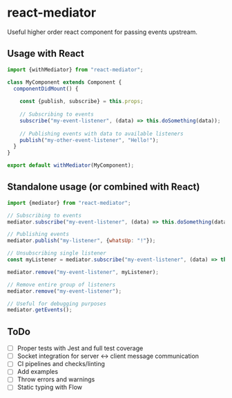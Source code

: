 # react-mediator
Useful higher order react component for passing events upstream.

## Usage with React
```javascript
import {withMediator} from "react-mediator";

class MyComponent extends Component {
  componentDidMount() {
  
    const {publish, subscribe} = this.props;
  
    // Subscribing to events
    subscribe("my-event-listener", (data) => this.doSomething(data));
    
    // Publishing events with data to available listeners
    publish("my-other-event-listener", "Hello!");
  }
}

export default withMediator(MyComponent);
```

## Standalone usage (or combined with React)
```javascript
import {mediator} from "react-mediator";

// Subscribing to events
mediator.subscribe("my-event-listener", (data) => this.doSomething(data));

// Publishing events
mediator.publish("my-listener", {whatsUp: "!"});

// Unsubscribing single listener
const myListener = mediator.subscribe("my-event-listener", (data) => this.doSomething(data));

mediator.remove("my-event-listener", myListener);

// Remove entire group of listeners
mediator.remove("my-event-listener");

// Useful for debugging purposes
mediator.getEvents();

```

## ToDo
- [ ] Proper tests with Jest and full test coverage
- [ ] Socket integration for server <-> client message communication
- [ ] CI pipelines and checks/linting
- [ ] Add examples
- [ ] Throw errors and warnings
- [ ] Static typing with Flow
